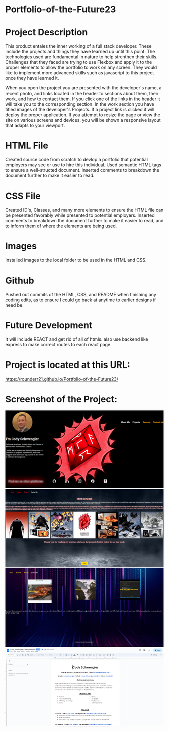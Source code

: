 # Portfolio-of-the-Future23

# Project Description

This product entales the inner working of a full stack developer. These include the projects and things they have learned up until this point. The technologies used are fundamental in nature to help strenthen their skills. Challenges that they faced are trying to use Flexbox and apply it to the proper elements to allow the portfolio to work on any screen. They would like to implement more advanced skills such as javascript to this project once they have learned it. 

When you open the project you are presented with the developer's name, a recent photo, and links located in the header to sections about them, their work, and how to contact them. If you click one of the links in the header it will take you to the corresponding section. In the work section you have titled images of the developer's Projects. If a project link is clicked it will deploy the proper application. If you attempt to resize the page or view the site on various screens and devices, you will be shown a responsive layout that adapts to your viewport.

# HTML File
Created source code from scratch to devlop a portfolio that potential employers may see or use to hire this individual. Used semantic HTML tags to ensure a well-structed document. Inserted comments to breakdown the document further to make it easier to read.

# CSS File
Created ID's, Classes, and many more elements to ensure the HTML file can be presented favorably while presented to potential employers. Inserted comments to breakdown the document further to make it easier to read, and to inform them of where the elements are being used.

# Images
Installed images to the local folder to be used in the HTML and CSS.

# Github
Pushed out commits of the HTML, CSS, and README when finishing any coding edits, as to ensure I could go back at anytime to earlier designs if need be.

# Future Development
It will include REACT and get rid of all of htmls. also use backend like express to make correct routes to each react page.

# Project is located at this URL:

https://rounderr21.github.io/Portfolio-of-the-Future23/

# Screenshot of the Project:

![Alt text](/Assets/Images/Screenshot%20(140).png "Home Page.")
![Alt text](/Assets/Images/Screenshot%20(141).png "About Me Page")
![Alt text](/Assets/Images/Screenshot%20(143).png "Projects Page")
![Alt text](/Assets/Images/Screenshot%20(142).png "Resume Page")
